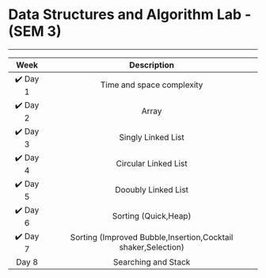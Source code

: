 # Data Structures and Algorithm Lab - (SEM 3)
---
| Week | Description |
| :---: | :---: |
|✔️ Day 1  | Time and space complexity |
|✔️ Day 2  | Array |
|✔️ Day 3  | Singly Linked List |
|✔️ Day 4  | Circular Linked List |
|✔️ Day 5  | Dooubly Linked List |
|✔️ Day 6  | Sorting (Quick,Heap) |
|✔️ Day 7  | Sorting (Improved Bubble,Insertion,Cocktail shaker,Selection) |
| Day 8  | Searching and Stack |
